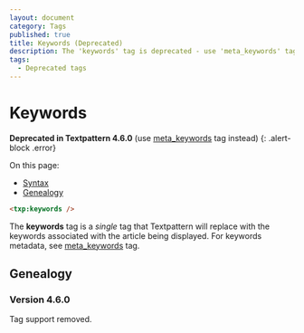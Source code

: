 ```yaml
---
layout: document
category: Tags
published: true
title: Keywords (Deprecated)
description: The 'keywords' tag is deprecated - use 'meta_keywords' tag instead.
tags:
  - Deprecated tags
---
```


# Keywords

**Deprecated in Textpattern 4.6.0** (use [meta_keywords](meta_keywords) tag instead)
{: .alert-block .error}

On this page:

* [Syntax](#syntax)
* [Genealogy](#genealogy)

~~~ html
<txp:keywords />
~~~

The **keywords** tag is a *single* tag that Textpattern will replace with the keywords associated with the article being displayed. For keywords metadata, see [meta_keywords](meta_keywords) tag.

## Genealogy

### Version 4.6.0

Tag support removed.

